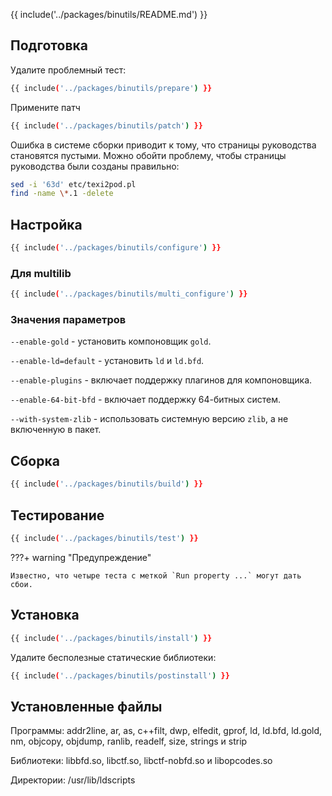 {{ include('../packages/binutils/README.md') }}

## Подготовка

Удалите проблемный тест:

```bash 
{{ include('../packages/binutils/prepare') }}
```

Примените патч 
```bash 
{{ include('../packages/binutils/patch') }}
```

<!-- temp solution TODO: Remove in next versions -->
Ошибка в системе сборки приводит к тому, что страницы руководства становятся пустыми. Можно обойти проблему, чтобы страницы руководства были созданы правильно:

```bash
sed -i '63d' etc/texi2pod.pl
find -name \*.1 -delete
```

## Настройка

```bash 
{{ include('../packages/binutils/configure') }}
```

### Для multilib

```bash 
{{ include('../packages/binutils/multi_configure') }}
```

### Значения параметров

`--enable-gold` - установить компоновщик `gold`.

`--enable-ld=default` - установить `ld` и `ld.bfd`.

`--enable-plugins` - включает поддержку плагинов для компоновщика.

`--enable-64-bit-bfd` - включает поддержку 64-битных систем.

`--with-system-zlib` - использовать системную версию `zlib`, а не включенную в пакет.

## Сборка

```bash 
{{ include('../packages/binutils/build') }}
```

## Тестирование

```bash 
{{ include('../packages/binutils/test') }}
```

???+ warning "Предупреждение"
	
	Известно, что четыре теста с меткой `Run property ...` могут дать сбои.

## Установка

```bash 
{{ include('../packages/binutils/install') }}
```

Удалите бесполезные статические библиотеки:

```bash 
{{ include('../packages/binutils/postinstall') }}
```

## Установленные файлы

Программы: addr2line, ar, as, c++filt, dwp, elfedit, gprof, ld, ld.bfd, ld.gold, nm, objcopy, objdump, ranlib, readelf, size, strings и strip

Библиотеки: libbfd.so, libctf.so, libctf-nobfd.so и libopcodes.so

Директории: /usr/lib/ldscripts
